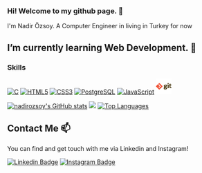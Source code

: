 ### Hi! Welcome to my github page. 👋

I'm Nadir Özsoy. 
A Computer Engineer in living in Turkey for now
##  I’m currently learning Web Development. 🔭

### Skills
<a href="https://docs.microsoft.com/en-us/cpp/?view=msvc-170" target="_blank" rel="noreferrer"><img src="https://raw.githubusercontent.com/danielcranney/readme-generator/main/public/icons/skills/c-colored.svg" width="36" height="36" alt="C" /></a>
<a href="https://developer.mozilla.org/en-US/docs/Glossary/HTML5" target="_blank" rel="noreferrer"><img src="https://raw.githubusercontent.com/danielcranney/readme-generator/main/public/icons/skills/html5-colored.svg" width="36" height="36" alt="HTML5" /></a>
<a href="https://www.w3.org/TR/CSS/#css" target="_blank" rel="noreferrer"><img src="https://raw.githubusercontent.com/danielcranney/readme-generator/main/public/icons/skills/css3-colored.svg" width="36" height="36" alt="CSS3" /></a>
<a href="https://getbootstrap.com/" target="_blank" rel="noreferrer"><img src="https://raw.githubusercontent.com/danielcranney/readme-generator/main/public/icons/skills/bootstrap-colored.svg" width="36" height="36" alt="PostgreSQL" /></a>
<a href="https://developer.mozilla.org/en-US/docs/Web/JavaScript" target="_blank" rel="noreferrer"><img src="https://raw.githubusercontent.com/danielcranney/readme-generator/main/public/icons/skills/javascript-colored.svg" width="36" height="36" alt="JavaScript" /></a>
<img alt="Git" width="36" height="36" src="https://raw.githubusercontent.com/github/explore/80688e429a7d4ef2fca1e82350fe8e3517d3494d/topics/git/git.png" />


<a href="http://www.github.com/nadirozsoy"><img src="https://github-readme-stats.vercel.app/api?username=nadirozsoy&show_icons=true&hide=&count_private=true&title_color=6366f1&text_color=ffffff&icon_color=6366f1&bg_color=1c1917&hide_border=true&show_icons=true" alt="nadirozsoy's GitHub stats" /></a>
<a href="http://www.github.com/nadirozsoy"><img src="https://github-readme-streak-stats.herokuapp.com/?user=nadirozsoy&stroke=ffffff&background=1c1917&ring=6366f1&fire=6366f1&currStreakNum=ffffff&currStreakLabel=6366f1&sideNums=ffffff&sideLabels=ffffff&dates=ffffff&hide_border=true" /></a>
<a href="https://github.com/nadirozsoy" align="left"><img src="https://github-readme-stats.vercel.app/api/top-langs/?username=nadirozsoy&langs_count=5&title_color=6366f1&text_color=ffffff&icon_color=6366f1&bg_color=1c1917&hide_border=true&locale=en&custom_title=Top%20%Languages" alt="Top Languages" /></a>


## Contact Me 📫

You can find and get touch with me via Linkedin and Instagram!

[![Linkedin Badge](https://img.shields.io/badge/nadirozsoy-follow%20on%20linkedin-blue?style=for-the-badge&logo=linkedin)](https://www.linkedin.com/in/thisisnadirozsoy/)
[![Instagram Badge](https://img.shields.io/badge/nadirozsoy-follow%20on%20instagram-blue?style=for-the-badge&logo=instagram)](https://instagram.com/thisisnadirozsoy/)
